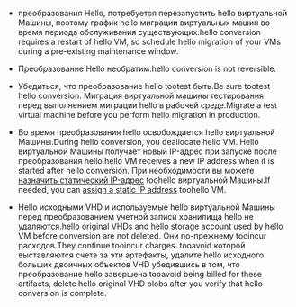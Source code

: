 
* <span data-ttu-id="632c4-101">преобразования Hello, потребуется перезапустить hello виртуальной Машины, поэтому график hello миграции виртуальных машин во время периода обслуживания существующих.</span><span class="sxs-lookup"><span data-stu-id="632c4-101">hello conversion requires a restart of hello VM, so schedule hello migration of your VMs during a pre-existing maintenance window.</span></span> 

* <span data-ttu-id="632c4-102">Преобразование Hello необратим.</span><span class="sxs-lookup"><span data-stu-id="632c4-102">hello conversion is not reversible.</span></span> 

* <span data-ttu-id="632c4-103">Убедиться, что преобразование hello tootest быть.</span><span class="sxs-lookup"><span data-stu-id="632c4-103">Be sure tootest hello conversion.</span></span> <span data-ttu-id="632c4-104">Миграция виртуальной машины тестирования перед выполнением миграции hello в рабочей среде.</span><span class="sxs-lookup"><span data-stu-id="632c4-104">Migrate a test virtual machine before you perform hello migration in production.</span></span>

* <span data-ttu-id="632c4-105">Во время преобразования hello освобождается hello виртуальной Машины.</span><span class="sxs-lookup"><span data-stu-id="632c4-105">During hello conversion, you deallocate hello VM.</span></span> <span data-ttu-id="632c4-106">Hello виртуальной Машины получает новый IP-адрес при запуске после преобразования hello.</span><span class="sxs-lookup"><span data-stu-id="632c4-106">hello VM receives a new IP address when it is started after hello conversion.</span></span> <span data-ttu-id="632c4-107">При необходимости вы можете [назначить статический IP-адрес](../articles/virtual-network/virtual-network-ip-addresses-overview-arm.md) toohello виртуальной Машины.</span><span class="sxs-lookup"><span data-stu-id="632c4-107">If needed, you can [assign a static IP address](../articles/virtual-network/virtual-network-ip-addresses-overview-arm.md) toohello VM.</span></span>

* <span data-ttu-id="632c4-108">Hello исходными VHD и используемые hello виртуальной Машины перед преобразованием учетной записи хранилища hello не удаляются.</span><span class="sxs-lookup"><span data-stu-id="632c4-108">hello original VHDs and hello storage account used by hello VM before conversion are not deleted.</span></span> <span data-ttu-id="632c4-109">Они по-прежнему tooincur расходов.</span><span class="sxs-lookup"><span data-stu-id="632c4-109">They continue tooincur charges.</span></span> <span data-ttu-id="632c4-110">tooavoid которой выставляются счета за эти артефакты, удалите hello исходного больших двоичных объектов VHD убедившись в том, что преобразование hello завершена.</span><span class="sxs-lookup"><span data-stu-id="632c4-110">tooavoid being billed for these artifacts, delete hello original VHD blobs after you verify that hello conversion is complete.</span></span>
